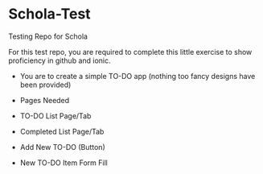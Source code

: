 # Schola-Test
Testing Repo for Schola

For this test repo, you are required to complete this little exercise to show proficiency in github and ionic.

- You are to create a simple TO-DO app (nothing too fancy designs have been provided)

- Pages Needed
 - TO-DO List Page/Tab
 - Completed List Page/Tab
 - Add New TO-DO (Button)
  - New TO-DO Item Form Fill

